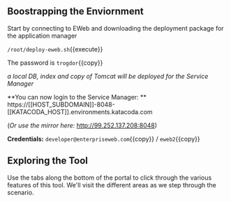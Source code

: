 

## Boostrapping the Enviornment

Start by connecting to EWeb and downloading the deployment package for the application manager

`/root/deploy-eweb.sh`{{execute}}

The password is `trogdor`{{copy}}

*a local DB, index and copy of Tomcat will be deployed for the Service Manager*

**You can now login to the Service Manager: ** https://[[HOST_SUBDOMAIN]]-8048-[[KATACODA_HOST]].environments.katacoda.com

(*Or use the mirror here:* http://99.252.137.208:8048)

**Credentials:** `developer@enterpriseweb.com`{{copy}} / `eweb2`{{copy}}

## Exploring the Tool

Use the tabs along the bottom of the portal to click through the various features of this tool. We'll visit the different areas as we step through the scenario.
